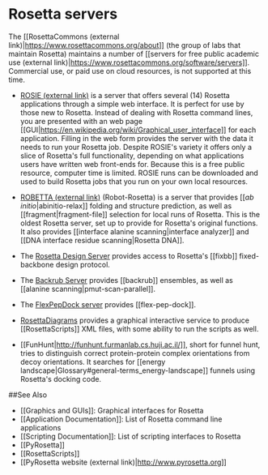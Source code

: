Rosetta servers
===================

The [[RosettaCommons (external link)|https://www.rosettacommons.org/about]] (the group of labs that maintain Rosetta) maintains a number of [[servers for free public academic use (external link)|https://www.rosettacommons.org/software/servers]]. Commercial use, or paid use on cloud resources, is not supported at this time.

* [ROSIE (external link)](http://rosie.rosettacommons.org/) is a server that offers several (14) Rosetta applications through a simple web interface.
It is perfect for use by those new to Rosetta.
Instead of dealing with Rosetta command lines, you are presented with an web page [[GUI|https://en.wikipedia.org/wiki/Graphical_user_interface]] for each application.
Filling in the web form provides the server with the data it needs to run your Rosetta job.
Despite ROSIE's variety it offers only a slice of Rosetta's full functionality, depending on what applications users have written web front-ends for.
Because this is a free public resource, computer time is limited.
ROSIE runs can be downloaded and used to build Rosetta jobs that you run on your own local resources.

* [ROBETTA (external link)](http://robetta.bakerlab.org/) (Robot-Rosetta) is a server that provides [[*ab* *initio*|abinitio-relax]] folding and structure prediction, as well as [[fragment|fragment-file]] selection for local runs of Rosetta.
This is the oldest Rosetta server, set up to provide for Rosetta's original functions.
It also provides [[interface alanine scanning|interface analyzer]] and [[DNA interface residue scanning|Rosetta DNA]].

* The [Rosetta Design Server](http://rosettadesign.med.unc.edu/) provides access to Rosetta's [[fixbb]] fixed-backbone design protocol.

* The [Backrub Server](https://kortemmelab.ucsf.edu/backrub/cgi-bin/rosettaweb.py?query=index) provides [[backrub]] ensembles, as well as [[alanine scanning|pmut-scan-parallel]].

* The [FlexPepDock server](http://flexpepdock.furmanlab.cs.huji.ac.il/) provides [[flex-pep-dock]]. 

* [RosettaDiagrams](http://www.rosettadiagrams.org/) provides a graphical interactive service to produce [[RosettaScripts]] XML files, with some ability to run the scripts as well.

* [[FunHunt|http://funhunt.furmanlab.cs.huji.ac.il/]], short for funnel hunt, tries to distinguish correct protein-protein complex orientations from decoy orientations.
It searches for [[energy landscape|Glossary#general-terms_energy-landscape]] funnels using Rosetta's docking code.

##See Also

* [[Graphics and GUIs]]: Graphical interfaces for Rosetta
* [[Application Documentation]]: List of Rosetta command line applications
* [[Scripting Documentation]]: List of scripting interfaces to Rosetta
* [[PyRosetta]]
* [[RosettaScripts]]
* [[PyRosetta website (external link)|http://www.pyrosetta.org]]

